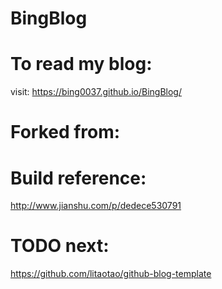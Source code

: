 # BingBlog

# To read my blog:
visit: https://bing0037.github.io/BingBlog/

# Forked from: <TODO>

# Build reference: 
http://www.jianshu.com/p/dedece530791

# TODO next:
https://github.com/litaotao/github-blog-template